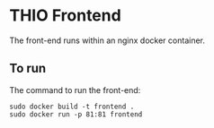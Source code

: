 # THIO Frontend

The front-end runs within an nginx docker container.

## To run

The command to run the front-end:

```
sudo docker build -t frontend .
sudo docker run -p 81:81 frontend
```
